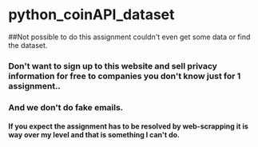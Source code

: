 # python_coinAPI_dataset

##Not possible to do this assignment couldn't even get some data or find the dataset. 


### Don't want to sign up to this website and sell privacy information for free to companies you don't know just for 1 assignment..
### And we don't do fake emails. 


#### If you expect the assignment has to be resolved by web-scrapping it is way over my level and that is something I can't do.




  
